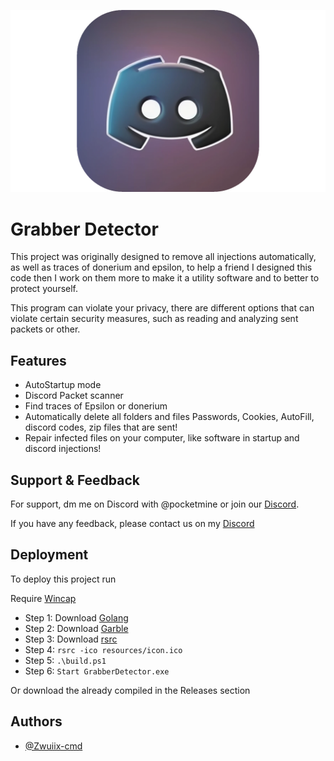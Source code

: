 
![Logo](https://raw.githubusercontent.com/Zwuiix-cmd/Zwuiix-cmd/master/grabber_detector_banner.png)


# Grabber Detector

This project was originally designed to remove all injections automatically, as well as traces of donerium and epsilon, to help a friend I designed this code then I work on them more to make it a utility software and to better to protect yourself.

This program can violate your privacy, there are different options that can violate certain security measures, such as reading and analyzing sent packets or other.


## Features

- AutoStartup mode
- Discord Packet scanner
- Find traces of Epsilon or donerium
- Automatically delete all folders and files Passwords, Cookies, AutoFill, discord codes, zip files that are sent!
- Repair infected files on your computer, like software in startup and discord injections!
## Support & Feedback

For support, dm me on Discord with @pocketmine or join our [Discord](https://discord.gg/DhtRcRbCvQ).

If you have any feedback, please contact us on my [Discord](https://discord.gg/DhtRcRbCvQ)
## Deployment

To deploy this project run

Require [Wincap](https://www.winpcap.org/install/)

- Step 1: Download [Golang](https://go.dev/doc/install)
- Step 2: Download [Garble](https://github.com/burrowers/garble)
- Step 3: Download [rsrc](https://github.com/akavel/rsrc)
- Step 4: `rsrc -ico resources/icon.ico`
- Step 5: `.\build.ps1`
- Step 6: `Start GrabberDetector.exe`

Or download the already compiled in the Releases section
## Authors

- [@Zwuiix-cmd](https://www.github.com/Zwuiix-cmd)

